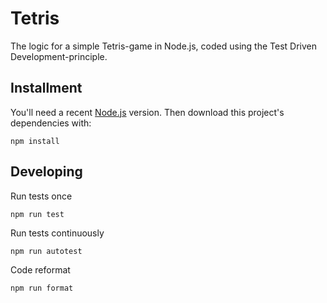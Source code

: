 # Tetris

The logic for a simple Tetris-game in Node.js, coded using the Test Driven Development-principle.


## Installment

You'll need a recent [Node.js](https://nodejs.org/) version. Then download this project's dependencies with:

    npm install

## Developing

Run tests once

    npm run test

Run tests continuously

    npm run autotest

Code reformat

    npm run format
